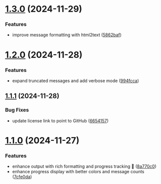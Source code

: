 # [1.3.0](https://github.com/jguice/penguin/compare/v1.2.0...v1.3.0) (2024-11-29)


### Features

* improve message formatting with html2text ([5862baf](https://github.com/jguice/penguin/commit/5862baf2450f91941171ae8e1b8622de56365f7b))

# [1.2.0](https://github.com/jguice/penguin/compare/v1.1.1...v1.2.0) (2024-11-28)


### Features

* expand truncated messages and add verbose mode ([994fcca](https://github.com/jguice/penguin/commit/994fccaf615fc66e9fa50d394cb071e24f53581a))

## [1.1.1](https://github.com/jguice/penguin/compare/v1.1.0...v1.1.1) (2024-11-28)


### Bug Fixes

* update license link to point to GitHub ([6654157](https://github.com/jguice/penguin/commit/6654157c817127a4897ffef5f87a252968de8e0f))

# [1.1.0](https://github.com/jguice/penguin/compare/v1.0.0...v1.1.0) (2024-11-27)


### Features

* enhance output with rich formatting and progress tracking 🎨 ([8a770c0](https://github.com/jguice/penguin/commit/8a770c0c352ceb627a2e60b05261c68126f8fcc1))
* enhance progress display with better colors and message counts ([7cfe0da](https://github.com/jguice/penguin/commit/7cfe0da9a0f2b5589dbb32836470c2e0eeb7b7a0))
